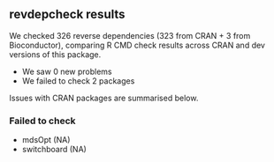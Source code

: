 ## revdepcheck results

We checked 326 reverse dependencies (323 from CRAN + 3 from Bioconductor), comparing R CMD check results across CRAN and dev versions of this package.

 * We saw 0 new problems
 * We failed to check 2 packages

Issues with CRAN packages are summarised below.

### Failed to check

* mdsOpt      (NA)
* switchboard (NA)
